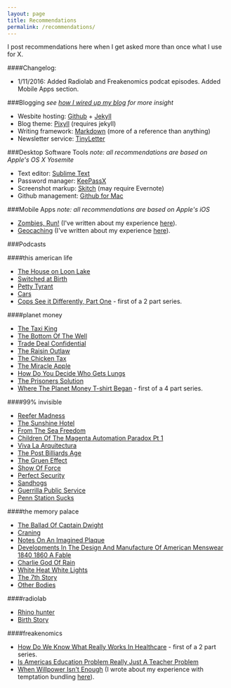 ```yaml
---
layout: page
title: Recommendations
permalink: /recommendations/
---
```


I post recommendations here when I get asked more than once what I use for X. 

####Changelog:

* 1/11/2016: Added Radiolab and Freakenomics podcat episodes. Added Mobile Apps section. 

###Blogging
_see [how I wired up my blog](/blog/once-more-unto-the-breach/) for more insight_

* Wesbite hosting: [Github](http://github.com) + [Jekyll](http://jekyllrb.com/)
* Blog theme: [Pixyll](http://Pixyll.com) (requires jekyll)
* Writing framework: [Markdown](http://daringfireball.net/projects/markdown/syntax) (more of a reference than anything)
* Newsletter service: [TinyLetter](http://tinyletter.com/)


###Desktop Software Tools
_note: all recommendations are based on Apple's OS X Yosemite_

* Text editor: [Sublime Text](http://www.sublimetext.com/3)
* Password manager: [KeePassX](https://www.keepassx.org/)
* Screenshot markup: [Skitch](https://evernote.com/skitch/) (may require Evernote)
* Github management: [Github for Mac](https://mac.github.com/)

###Mobile Apps
_note: all recommendations are based on Apple's iOS_

* [Zombies, Run!](https://zombiesrungame.com/) (I've written about my experience [here](http://robm.xyz/blog/temptation-bundling-running)).
* [Geocaching](https://www.geocaching.com/guide/) (I've written about my experience [here](http://robm.xyz/blog/temptation-bundling-running)).

###Podcasts

####this american life

* [The House on Loon Lake](http://www.thisamericanlife.org/radio-archives/episode/199/house-on-loon-lake)
* [Switched at Birth](http://www.thisamericanlife.org/radio-archives/episode/360/switched-at-birth) 
* [Petty Tyrant](http://www.thisamericanlife.org/radio-archives/episode/419/petty-tyrant) 
* [Cars](http://www.thisamericanlife.org/radio-archives/episode/513/129-cars) 
* [Cops See it Differently, Part One](http://www.thisamericanlife.org/radio-archives/episode/547/cops-see-it-differently-part-one) - first of a 2 part series. 

####planet money

* [The Taxi King](http://www.npr.org/sections/money/2015/07/31/428157211/episode-643-the-taxi-king)
* [The Bottom Of The Well](http://www.npr.org/sections/money/2015/07/22/425392169/episode-640-the-bottom-of-the-well)
* [Trade Deal Confidential](http://www.npr.org/sections/money/2015/06/26/417851577/episode-635-trade-deal-confidential)
* [The Raisin Outlaw](http://www.npr.org/sections/money/2015/06/24/417187957/episode-478-the-raisin-outlaw)
* [The Chicken Tax](http://www.npr.org/sections/money/2015/06/12/414029929/episode-632-the-chicken-tax)
* [The Miracle Apple](http://www.npr.org/sections/money/2015/05/27/410085320/episode-627-the-miracle-apple)
* [How Do You Decide Who Gets Lungs](http://www.npr.org/sections/money/2015/04/29/403114496/episode-372-how-do-you-decide-who-gets-lungs)
* [The Prisoners Solution](http://www.npr.org/sections/money/2015/03/13/392862778/episode-610-the-prisoners-solution)
*  [Where The Planet Money T-shirt Began](http://www.npr.org/sections/money/2015/08/05/429780701/episode-496-where-the-planet-money-t-shirt-began) - first of a 4 part series. 

####99% invisible

* [Reefer Madness](http://99percentinvisible.org/episode/reefer-madness/)
* [The Sunshine Hotel](http://99percentinvisible.org/episode/the-sunshine-hotel/)
* [From The Sea Freedom](http://99percentinvisible.org/episode/from-the-sea-freedom/)
* [Children Of The Magenta Automation Paradox Pt 1](http://99percentinvisible.org/episode/children-of-the-magenta-automation-paradox-pt-1/)
* [Viva La Arquitectura](http://99percentinvisible.org/episode/viva-la-arquitectura/)
* [The Post Billiards Age](http://99percentinvisible.org/episode/the-post-billiards-age/)
* [The Gruen Effect](http://99percentinvisible.org/episode/the-gruen-effect/)
* [Show Of Force](http://99percentinvisible.org/episode/show-of-force/)
* [Perfect Security](http://99percentinvisible.org/episode/perfect-security/)
* [Sandhogs](http://99percentinvisible.org/episode/sandhogs/)
* [Guerrilla Public Service](http://99percentinvisible.org/episode/guerrilla-public-service/)
* [Penn Station Sucks](http://99percentinvisible.org/episode/penn-station-sucks/)

####the memory palace

* [The Ballad Of Captain Dwight](http://thememorypalace.us/2015/08/the-ballad-of-captain-dwight/)
* [Craning](http://thememorypalace.us/2015/08/craning/)
* [Notes On An Imagined Plaque](http://thememorypalace.us/2015/08/notes-on-an-imagined-plaque/)
* [Developments In The Design And Manufacture Of American Menswear 1840 1860 A Fable](http://thememorypalace.us/2015/07/developments-in-the-design-and-manufacture-of-american-menswear-1840-1860-a-fable/)
* [Charlie God Of Rain](http://thememorypalace.us/2015/07/charlie-god-of-rain/)
* [White Heat White Lights](http://thememorypalace.us/2015/07/white-heat-white-lights/)
* [The 7th Story](http://thememorypalace.us/2015/01/the-7th-story/)
* [Other Bodies](http://thememorypalace.us/2014/10/other-bodies/)

####radiolab

* [Rhino hunter](http://www.radiolab.org/story/rhino-hunter/)
* [Birth Story](http://www.radiolab.org/story/birthstory/)

####freakenomics

* [How Do We Know What Really Works In Healthcare](http://freakonomics.com/2015/04/02/how-do-we-know-what-really-works-in-healthcare-a-new-freakonomics-radio-podcast/) - first of a 2 part series. 
* [Is Americas Education Problem Really Just A Teacher Problem](http://freakonomics.com/2014/11/27/is-americas-education-problem-really-just-a-teacher-problem-a-new-freakonomics-radio-podcast/)
* [When Willpower Isn't Enough](http://freakonomics.com/2015/03/13/when-willpower-isnt-enough-a-new-freakonomics-radio-podcast) (I wrote about my experience with temptation bundling [here](http://robm.xyz/blog/temptation-bundling-running)).